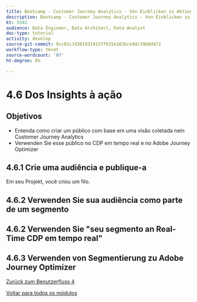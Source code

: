 ```yaml
---
title: Bootcamp - Customer Journey Analytics - Von Einblicken zu Aktionen - Brasilien
description: Bootcamp - Customer Journey Analytics - Von Einblicken zu Aktionen - Brasilien
kt: 5342
audience: Data Engineer, Data Architect, Data Analyst
doc-type: tutorial
activity: develop
source-git-commit: 9cc01c7d3018319137f915e103bce9dc39b0d472
workflow-type: tm+mt
source-wordcount: '97'
ht-degree: 0%

---
```


# 4.6 Dos Insights à ação

## Objetivos

- Entenda como criar um público com base em uma visão coletada nein Customer Journey Analytics
- Verwenden Sie esse público no CDP em tempo real e no Adobe Journey Optimizer

## 4.6.1 Crie uma audiência e publique-a

Em seu Projekt, você criou um filo.

## 4.6.2 Verwenden Sie sua audiência como parte de um segmento

## 4.6.2 Verwenden Sie &quot;seu segmento an Real-Time CDP em tempo real&quot;

## 4.6.3 Verwenden von Segmentierung zu Adobe Journey Optimizer

[Zurück zum Benutzerfluss 4](./uc4.md)

[Voltar para todos os módulos](./../../overview.md)
